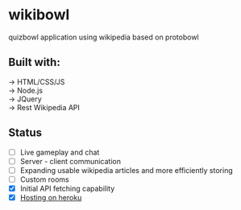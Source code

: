 # wikibowl
 quizbowl application using wikipedia based on protobowl
## Built with:
 -> HTML/CSS/JS  
 -> Node.js  
 -> JQuery  
 -> Rest Wikipedia API
## Status
 - [ ] Live gameplay and chat
 - [ ] Server - client communication
 - [ ] Expanding usable wikipedia articles and more efficiently storing
 - [ ] Custom rooms
 - [x] Initial API fetching capability
 - [x] [Hosting on heroku](wikibowl.herokuapp.com)
